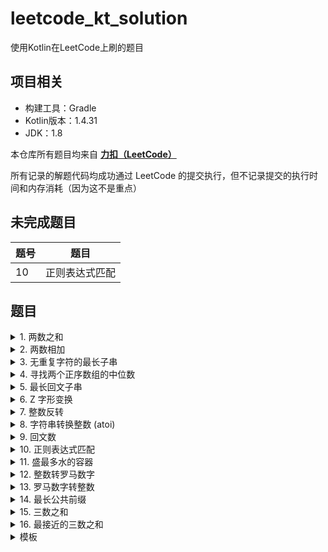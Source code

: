 # leetcode_kt_solution
 使用Kotlin在LeetCode上刷的题目

## 项目相关

- 构建工具：Gradle
- Kotlin版本：1.4.31
- JDK：1.8

本仓库所有题目均来自 **[力扣（LeetCode）](https://leetcode-cn.com/problemset/all/)**

所有记录的解题代码均成功通过 LeetCode 的提交执行，但不记录提交的执行时间和内存消耗（因为这不是重点）

## 未完成题目

| 题号 | 题目 |
| -- | -- |
| 10 | 正则表达式匹配 |

## 题目

<details>
<summary>1. 两数之和</summary>

### 两数之和

给定一个整数数组 `nums` 和一个整数目标值 `target`，请你在该数组中找出 **和为目标值** 的那 **两个** 整数，并返回它们的数组下标。

你可以假设每种输入只会对应一个答案。但是，数组中同一个元素不能使用两遍。

你可以按任意顺序返回答案。

- 难度：简单
- 链接：https://leetcode-cn.com/problems/two-sum

```Kotlin
class Solution1 {
    /**
     * 使用哈希表的 key 来进行匹配，时间复杂度 O(n)
     */
    fun twoSum(nums: IntArray, target: Int): IntArray {
        val hashMap = HashMap<Int, Int>()
        for ((index, num) in nums.withIndex()) {
            val get = hashMap[target - num]
            if (get != null) {
                return intArrayOf(get, index)
            }
            hashMap[num] = index
        }
        return intArrayOf()
    }
}
```
</details>

<details>
<summary>2. 两数相加</summary>

### 两数相加

给你两个 **非空** 的链表，表示两个非负的整数。它们每位数字都是按照 **逆序** 的方式存储的，并且每个节点只能存储 **一位** 数字。

请你将两个数相加，并以相同形式返回一个表示和的链表。

你可以假设除了数字 0 之外，这两个数都不会以 0 开头。

- 难度：中等
- 链接：https://leetcode-cn.com/problems/add-two-numbers

```Kotlin
class Solution2 {
    fun addTwoNumbers(l1: ListNode?, l2: ListNode?): ListNode? {
        var node1 = l1
        var node2 = l2
        var sum: Int
        var carry = 0
        val l3 = ListNode(0)
        var now: ListNode? = null
        while (node1 != null || node2 != null || carry == 1) {
            sum = (node1?.`val` ?: 0) + (node2?.`val` ?: 0) + carry
            carry = sum / 10
            now = if (now == null) {
                l3.also {  l3.`val` = sum  % 10 }
            } else {
                ListNode(sum % 10).also { now!!.next = it }
            }
            node1 = node1?.next
            node2 = node2?.next
        }
        return l3
    }
}
```
</details>

<details>
<summary>3. 无重复字符的最长子串</summary>

### 无重复字符的最长子串

给定一个字符串，请你找出其中不含有重复字符的 **最长子串** 的长度。

- 难度：中等
- 链接：https://leetcode-cn.com/problems/longest-substring-without-repeating-characters

```Kotlin
class Solution3 {
    /**
     * 滑动窗口，只需遍历一次，时间复杂度 O(n)
     */
    fun lengthOfLongestSubstring(s: String): Int {
        var max = 0
        var continuous = ""
        for (c in s) {
            val index = continuous.indexOf(c)
            continuous = (if (index != -1) continuous.substring(index + 1) else continuous) + c
            max = if (continuous.length > max) continuous.length else max
        }
        return max
    }
}
```
</details>

<details>
<summary>4. 寻找两个正序数组的中位数</summary>

### 寻找两个正序数组的中位数

给定两个大小分别为 `m` 和 `n` 的正序（从小到大）数组 `nums1` 和 `nums2`。请你找出并返回这两个正序数组的 **中位数**。

- 难度：困难
- 链接：https://leetcode-cn.com/problems/median-of-two-sorted-arrays

```Kotlin
class Solution4 {
    /**
     * 更好的解题思路请查看官方解题
     * https://leetcode-cn.com/problems/median-of-two-sorted-arrays/solution/xun-zhao-liang-ge-you-xu-shu-zu-de-zhong-wei-s-114/
     */
    fun findMedianSortedArrays(nums1: IntArray, nums2: IntArray): Double {
        val length = nums1.size + nums2.size
        var middle = 0
        var middlePre = 0
        var index1 = 0
        var index2 = 0
        var index = 0
        while (index <= length / 2) {
            middlePre = middle
            if (index1 <= nums1.size - 1 && index2 <= nums2.size - 1) {
                if (nums1[index1] <= nums2[index2]) {
                    middle = nums1[index1]
                    index1++
                } else {
                    middle = nums2[index2]
                    index2++
                }
            } else if (index1 <= nums1.size - 1) {
                middle = nums1[index1]
                index1++
            } else if (index2 <= nums2.size - 1) {
                middle = nums2[index2]
                index2++
            }
            index++
        }
        if (length % 2 == 1) {
            middlePre = middle
        }
        return (middlePre + middle) / 2.0
    }
}
```
</details>

<details>
<summary>5. 最长回文子串</summary>

### 最长回文子串

给你一个字符串 `s`，找到 `s` 中最长的回文子串。

- 难度：中等
- 链接：https://leetcode-cn.com/problems/longest-palindromic-substring

```Kotlin
class Solution5 {
    /**
     * 中心扩展，时间复杂度：O(n^2), 空间复杂度 O(1)
     */
    fun longestPalindrome(s: String): String {
        var left = 0
        var right = 0
        var result = ""
        var leftExtend = left + 1
        var rightExtend = right - 1
        while (right < s.length) {
            while ((leftExtend > 0 && rightExtend < s.length - 1) && (s[leftExtend - 1] == s[rightExtend + 1])) {
                rightExtend++
                leftExtend--
            }
            if (result.length < rightExtend - leftExtend + 1) {
                result = s.slice(leftExtend..rightExtend)
            }
            if (left < right) {
                left++
            } else {
                right++
            }
            leftExtend = left + 1
            rightExtend = right - 1
        }
        return result
    }
}
```
</details>

<details>
<summary>6. Z 字形变换</summary>

### Z 字形变换

将一个给定字符串 `s` 根据给定的行数 `numRows` ，以从上往下、从左到右进行 Z 字形排列。

比如输入字符串为 `"PAYPALISHIRING"` 行数为 `3` 时，排列如下：

```Text
P   A   H   N
A P L S I I G
Y   I   R
```
之后，你的输出需要从左往右逐行读取，产生出一个新的字符串，比如：`"PAHNAPLSIIGYIR"`。

- 难度：中等
- 链接：https://leetcode-cn.com/problems/zigzag-conversion

```Kotlin
class Solution6 {
    fun convert(s: String, numRows: Int): String {
        val builderList = LinkedList<StringBuilder>()
        for (row in 0 until numRows) {
            builderList.add(row, StringBuilder())
        }
        var direction = true
        var index = 0
        for (c in s) {
            builderList[index].append(c)
            if (index + 1 < numRows && (direction || (!direction && index - 1 < 0))) {
                index++
                direction = true
            } else if (index - 1 >= 0) {
                index--
                direction = false
            }
        }
        val resultStringBuilder = StringBuilder();
        for (row in 0 until numRows) {
            resultStringBuilder.append(builderList[row].toString())
        }
        return resultStringBuilder.toString();
    }
}
```
</details>

<details>
<summary>7. 整数反转</summary>

### 整数反转

给你一个 32 位的有符号整数 `x` ，返回将 `x 中的数字部分反转后的结果。

如果反转后整数超过 32 位的有符号整数的范围 `[−2^31, 2^31− 1]` ，就返回 0。

**假设环境不允许存储 64 位整数（有符号或无符号）。**

- 难度：简单
- 链接：https://leetcode-cn.com/problems/reverse-integer

```Kotlin
class Solution7 {
    /**
     * Note：
     * 时间复杂度 O(n), O(1), n 为数字长度
     * Int.MAX_VALUE = 2^31 − 1 = 2147483647
     * Int.MIN_VALUE = −2^31 = -2147483648
     */
    fun reverse(x: Int): Int {
        var temp = x
        var revNum = 0
        var pop: Int
        while (temp != 0) {
            pop = temp % 10
            temp /= 10
            if (revNum > Int.MAX_VALUE / 10 || (revNum == Int.MAX_VALUE / 10 && pop > 7)) return 0
            if (revNum < Int.MIN_VALUE / 10 || (revNum == Int.MIN_VALUE / 10 && pop < -8)) return 0
            revNum = revNum * 10 + pop
        }
        return revNum
    }
}
```
</details>

<details>
<summary>8. 字符串转换整数 (atoi)</summary>

### 字符串转换整数 (atoi)

请你来实现一个`myAtoi(string s)` 函数，使其能将字符串转换成一个 32 位有符号整数（类似 C/C++ 中的 atoi 函数）。

函数 `myAtoi(string s)` 的算法如下：
- 读入字符串并丢弃无用的前导空格
- 检查下一个字符（假设还未到字符末尾）为正还是负号，读取该字符（如果有）。 确定最终结果是负数还是正数。 如果两者都不存在，则假定结果为正。
- 读入下一个字符，直到到达下一个非数字字符或到达输入的结尾。字符串的其余部分将被忽略。
- 将前面步骤读入的这些数字转换为整数（即，"123" -> 123， "0032" -> 32）。如果没有读入数字，则整数为 0 。必要时更改符号（从步骤 2 开始）。
- 如果整数数超过 32 位有符号整数范围 `[−2^31, 2^31− 1]` ，需要截断这个整数，使其保持在这个范围内。具体来说，小于 `−2^31` 的整数应该被固定为 `−2^31` ，大于` 2^31− 1` 的整数应该被固定为 `2^31− 1` 。
- 返回整数作为最终结果。

注意：
- 本题中的空白字符只包括空格字符 `' '` 。
- 除前导空格或数字后的其余字符串外，请勿忽略 任何其他字符。


- 难度：中等
- 链接：https://leetcode-cn.com/problems/string-to-integer-atoi

```Kotlin
/**
 * Note：
 * 时间复杂度 O(n), O(1), n 为字符串长度
 * Int.MAX_VALUE = 2^31 − 1 = 2147483647
 * Int.MIN_VALUE = −2^31 = -2147483648
 * readStatus:
 *     0 start
 *     1 signed
 *     2 number
 *     3 end
 */
fun myAtoi(s: String): Int {
    var readStatus = 0
    var readCharInStatus = 0
    var num = 0
    var signed = 1
    var read: Int
    for (c in s) {
        readCharInStatus = if (c == ' ') 0 else if (c in "+-") 1 else if (c in "1234567890") 2 else 3
        readStatus = when (readStatus) {
            1 -> if (readCharInStatus == 2) 2 else 3
            2 -> if (readCharInStatus != 2) 3 else 2
            else -> readCharInStatus
        }
        if (readStatus == 3) break
        if (readStatus == 1 && c == '-') signed = -1
        if (readStatus == 2) {
            read = (c.toInt() - '0'.toInt()) * signed
            if (num > Int.MAX_VALUE / 10 || (num == Int.MAX_VALUE / 10 && read > 7)) return Int.MAX_VALUE
            if (num < Int.MIN_VALUE / 10 || (num == Int.MIN_VALUE / 10 && read < -8)) return Int.MIN_VALUE
            num = num * 10 + read
        }
    }
    return num
}
```
</details>

<details>
<summary>9. 回文数</summary>

### 回文数

给你一个整数 `x` ，如果 `x` 是一个回文整数，返回 `true` ；否则，返回 `false` 。

回文数是指正序（从左向右）和倒序（从右向左）读都是一样的整数。例如，`121` 是回文，而 `123` 不是。

- 难度：
- 链接：https://leetcode-cn.com/problems/palindrome-number

```Kotlin
class Solution9 {
    fun isPalindrome(x: Int): Boolean {
        if (x < 0 || (x != 0 && x % 10 == 0)) return false
        var y = x
        var revertedNumber = 0
        while (y > revertedNumber) {
            revertedNumber = revertedNumber * 10 + y % 10
            y /= 10
        }
        return revertedNumber == y || revertedNumber / 10 == y
    }
}
```
</details>

<details>
<summary>10. 正则表达式匹配</summary>

### 正则表达式匹配

给你一个字符串 `s` 和一个字符规律 `p` ，请你来实现一个支持 `'.'` 和 `'*'` 的正则表达式匹配。

- `'.'` 匹配任意单个字符
- `'*'` 匹配零个或多个前面的那一个元素

所谓匹配，是要涵盖 **整个** 字符串 `s` 的，而不是部分字符串。
  
- 难度：困难
- 链接：https://leetcode-cn.com/problems/regular-expression-matching

```Kotlin
class Solution10 {
    /**
     * 做不出
     */
    fun isMatch(s: String, p: String): Boolean {
        TODO()
    }
}
```
</details>

<details>
<summary>11. 盛最多水的容器</summary>

### 盛最多水的容器

给你 `n` 个非负整数 `a1，a2，...，an`，每个数代表坐标中的一个点`(i, ai)` 。

在坐标内画 `n` 条垂直线，垂直线 `i` 的两个端点分别为 `(i, ai)` 和 `(i, 0)`。

找出其中的两条线，使得它们与 `x` 轴共同构成的容器可以容纳最多的水。

说明：你不能倾斜容器。

- 难度：中等
- 链接：https://leetcode-cn.com/problems/container-with-most-water

```Kotlin
class Solution11 {
    /**
     * 双指针，时间复杂度为 O(n)，但提交结果并不是很理想
     */
    fun maxArea(height: IntArray): Int {
        var left = 0
        var right = height.size - 1
        var result = 0
        while (left < right) {
            val r = (right - left) * if (height[left] < height[right]) height[left++] else height[right--]
            if (r > result) result = r
        }
        return result
    }
}
```
</details>

<details>
<summary>12. 整数转罗马数字</summary>

### 整数转罗马数字

罗马数字包含以下七种字符： `I`， `V`， `X`， `L`，`C`，`D` 和 `M`。

```
字符          数值
I             1
V             5
X             10
L             50
C             100
D             500
M             1000
```

例如， 罗马数字 2 写做 `II`，即为两个并列的 1。12 写做 `XII`，即为 `X` + `II`。 27 写做 `XXVII`, 即为 `XX` + `V` + `II`。

通常情况下，罗马数字中小的数字在大的数字的右边。但也存在特例，例如 4 不写做 `IIII`，而是 `IV`。数字 1 在数字 5 的左边，所表示的数等于大数 5 减小数 1 得到的数值 4 。同样地，数字 9 表示为 `IX`。

这个特殊的规则只适用于以下六种情况：

- `I` 可以放在 `V`(5) 和 `X`(10) 的左边，来表示 4 和 9。
- `X` 可以放在 `L`(50) 和 `C`(100) 的左边，来表示 40 和 90。
- `C` 可以放在 `D`(500) 和 `M`(1000) 的左边，来表示 400 和 900。

给定一个整数，将其转为罗马数字。输入确保在 1 到 3999 的范围内。

- 难度：中等
- 链接：https://leetcode-cn.com/problems/integer-to-roman

```Kotlin
class Solution12 {
    /**
     * 外层 while 循环执行次数总为 13
     * 内层 while 由于 % 运算的特性也有固定执行上限
     * 因此时间复杂度为 O(1)
     */
    fun intToRoman(num: Int): String {
        val romanChars = arrayListOf("M", "CM", "D", "CD", "C", "XC", "L", "XL", "X", "IX", "V", "IV", "I")
        val romanPeripheryList = arrayListOf(1000, 900, 500, 400, 100, 90, 50, 40, 10, 9, 5, 4, 1)
        val result = StringBuffer()
        var number = num
        var peripheryIndex = 0
        var romanCharCount: Int
        while (peripheryIndex < romanPeripheryList.size) {
            romanCharCount = number / romanPeripheryList[peripheryIndex]
            number %= romanPeripheryList[peripheryIndex]
            while (romanCharCount-- != 0)
                result.append(romanChars[peripheryIndex])
            peripheryIndex++
        }
        return result.toString()
    }
}
```
</details>

<details>
<summary>13. 罗马数字转整数</summary>

### 罗马数字转整数

罗马数字包含以下七种字符： `I`， `V`， `X`， `L`，`C`，`D` 和 `M`。

```
字符          数值
I             1
V             5
X             10
L             50
C             100
D             500
M             1000
```

例如， 罗马数字 2 写做 `II`，即为两个并列的 1。12 写做 `XII`，即为 `X` + `II`。 27 写做 `XXVII`, 即为 `XX` + `V` + `II`。

通常情况下，罗马数字中小的数字在大的数字的右边。但也存在特例，例如 4 不写做 `IIII`，而是 `IV`。数字 1 在数字 5 的左边，所表示的数等于大数 5 减小数 1 得到的数值 4 。同样地，数字 9 表示为 `IX`。

这个特殊的规则只适用于以下六种情况：

- `I` 可以放在 `V`(5) 和 `X`(10) 的左边，来表示 4 和 9。
- `X` 可以放在 `L`(50) 和 `C`(100) 的左边，来表示 40 和 90。
- `C` 可以放在 `D`(500) 和 `M`(1000) 的左边，来表示 400 和 900。

给定一个罗马数字，将其转换成整数。输入确保在 1 到 3999 的范围内。

- 难度：简单
- 链接：https://leetcode-cn.com/problems/roman-to-integer

```Kotlin
class Solution13 {
    /**
     * 时间复杂度 O(n)
     */
    fun romanToInt(s: String): Int {
        fun getNum(i: Int) = when(s[i]){
            'I' -> 1
            'V' -> 5
            'X' -> 10
            'L' -> 50
            'C' -> 100
            'D' -> 500
            else -> 1000
        }
        var sum = 0
        var pre = getNum(0)
        var index = 1
        var num:Int
        while(index < s.length){
            num = getNum(index++)
            sum += if (pre < num) -pre else pre
            pre = num
        }
        return sum+pre
    }
}
```
</details>

<details>
<summary>14. 最长公共前缀</summary>

### 最长公共前缀

编写一个函数来查找字符串数组中的最长公共前缀。

如果不存在公共前缀，返回空字符串 `""`。

- 难度：简单
- 链接：https://leetcode-cn.com/problems/longest-common-prefix

```Kotlin
class Solution14 {
    /**
     * 时间复杂度 O(nm)，n 为字符串数量，m 为最短的字符串长度
     */
    fun longestCommonPrefix(strs: Array<String>): String {
        if (strs.isEmpty()) return ""
        if (strs.size == 1) return strs[0]
        var index = -1
        loop@ while (++index < strs[0].length) {
            val c = strs[0][index]
            for (str in strs) if (index >= str.length || c != str[index]) break@loop
        }
        if (index < 0) return ""
        return strs[0].substring(0, index)
    }
}
```
</details>

<details>
<summary>15. 三数之和</summary>

### 三数之和

给你一个包含 `n` 个整数的数组 `nums`，判断 `nums` 中是否存在三个元素 a，b，c ，使得 a + b + c = 0 ？请你找出所有和为 0 且不重复的三元组。

注意：答案中不可以包含重复的三元组。

- 难度：中等
- 链接：https://leetcode-cn.com/problems/3sum

```Kotlin
class Solution15 {
    fun threeSum(nums: IntArray): List<List<Int>> {
        val result = ArrayList<List<Int>>()
        nums.sort()
        for (i1 in nums.indices) {
            if (nums[i1] > 0) break
            if (i1 > 0 && nums[i1] == nums[i1 - 1]) continue
            var i2 = i1 + 1
            var i3 = nums.size - 1
            while (i2 < i3) {
                when {
                    nums[i1] + nums[i2] + nums[i3] > 0 -> while (i2 < --i3) if (nums[i3] != nums[i3 + 1]) break
                    nums[i1] + nums[i2] + nums[i3] < 0 -> while (++i2 < i3) if (nums[i2] != nums[i2 - 1]) break
                    else -> {
                        result.add(listOf(nums[i1], nums[i2], nums[i3]))
                        while (++i2 < i3) if (nums[i2] != nums[i2 - 1]) break
                    }
                }
            }
        }
        return result
    }
}
```
</details>

<details>
<summary>16. 最接近的三数之和</summary>

### 最接近的三数之和

给定一个包括 n 个整数的数组 `nums` 和 一个目标值 `target`。找出 `nums` 中的三个整数，使得它们的和与 `target` 最接近。 返回这三个数的和。假定每组输入只存在唯一答案。

- 难度：中等
- 链接：https://leetcode-cn.com/problems/3sum-closest

```Kotlin
class Solution16 {
    fun threeSumClosest(nums: IntArray, target: Int): Int {
        fun abs(num: Int): Int = if (num < 0) -num else num
        nums.sort()
        var result = nums[0] + nums[1] + nums[2]
        var i1 = -1
        var i2: Int
        var i3: Int
        while (++i1 < nums.size - 2) {
            i2 = i1 + 1
            i3 = nums.size - 1
            while (i2 < i3) {
                val sum = nums[i1] + nums[i2] + nums[i3]
                if (abs(sum - target) < abs(result - target)) result = sum
                if (sum < target) i2++
                else if (sum > target) i3--
                else return result
            }
        }
        return result
    }
}
```
</details>

<details>
<summary>模板</summary>

### 题目

description

- 难度：
- 链接：

```Kotlin
code
```
</details>